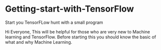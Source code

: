 # Getting-start-with-TensorFlow
Start you TensorFLow hunt with a small program

Hi Everyone,
This will be helpful for those who are very new to Machine learning and TensorFlow.
Before starting this you should know the basic of what and why  Machine Learning. 
